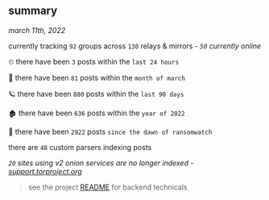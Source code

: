 
## summary
_march 11th, 2022_

currently tracking `92` groups across `130` relays & mirrors - _`50` currently online_

⏲ there have been `3` posts within the `last 24 hours`

🦈 there have been `81` posts within the `month of march`

🪐 there have been `880` posts within the `last 90 days`

🏚 there have been `636` posts within the `year of 2022`

🦕 there have been `2922` posts `since the dawn of ransomwatch`

there are `48` custom parsers indexing posts

_`20` sites using v2 onion services are no longer indexed - [support.torproject.org](https://support.torproject.org/onionservices/v2-deprecation/)_

> see the project [README](https://github.com/thetanz/ransomwatch#ransomwatch--) for backend technicals
